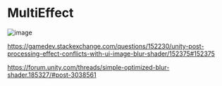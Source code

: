 # MultiEffect

![image](https://user-images.githubusercontent.com/16706911/34239668-10ac8070-e61e-11e7-90ef-fb629c7df453.jpg)

https://gamedev.stackexchange.com/questions/152230/unity-post-processing-effect-conflicts-with-ui-image-blur-shader/152375#152375

https://forum.unity.com/threads/simple-optimized-blur-shader.185327/#post-3038561
